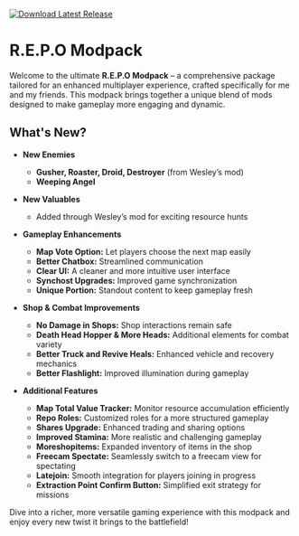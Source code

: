 

[![Download Latest Release](https://img.shields.io/badge/Download-Latest%20Release-blue?style=for-the-badge)](https://github.com/AadishY/R.E.P.O-mods/releases)



# R.E.P.O Modpack

Welcome to the ultimate **R.E.P.O Modpack** – a comprehensive package tailored for an enhanced multiplayer experience, crafted specifically for me and my friends. This modpack brings together a unique blend of mods designed to make gameplay more engaging and dynamic.

## What's New?

- **New Enemies**  
  - **Gusher, Roaster, Droid, Destroyer** (from Wesley’s mod)  
  - **Weeping Angel**

- **New Valuables**  
  - Added through Wesley’s mod for exciting resource hunts

- **Gameplay Enhancements**  
  - **Map Vote Option:** Let players choose the next map easily  
  - **Better Chatbox:** Streamlined communication  
  - **Clear UI:** A cleaner and more intuitive user interface  
  - **Synchost Upgrades:** Improved game synchronization  
  - **Unique Portion:** Standout content to keep gameplay fresh

- **Shop & Combat Improvements**  
  - **No Damage in Shops:** Shop interactions remain safe  
  - **Death Head Hopper & More Heads:** Additional elements for combat variety  
  - **Better Truck and Revive Heals:** Enhanced vehicle and recovery mechanics  
  - **Better Flashlight:** Improved illumination during gameplay

- **Additional Features**  
  - **Map Total Value Tracker:** Monitor resource accumulation efficiently  
  - **Repo Roles:** Customized roles for a more structured gameplay  
  - **Shares Upgrade:** Enhanced trading and sharing options  
  - **Improved Stamina:** More realistic and challenging gameplay  
  - **Moreshopitems:** Expanded inventory of items in the shop  
  - **Freecam Spectate:** Seamlessly switch to a freecam view for spectating  
  - **Latejoin:** Smooth integration for players joining in progress  
  - **Extraction Point Confirm Button:** Simplified exit strategy for missions

Dive into a richer, more versatile gaming experience with this modpack and enjoy every new twist it brings to the battlefield!

